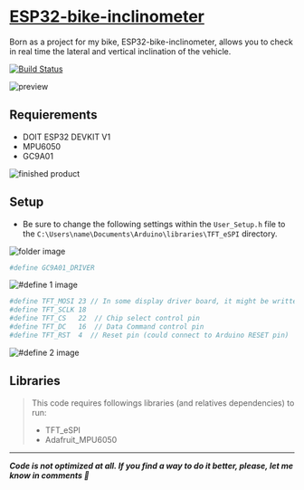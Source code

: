 # [ESP32-bike-inclinometer](https://github.com/EmaBixD/ESP32-bike-inclinometer)

Born as a project for my bike, ESP32-bike-inclinometer, allows you to check in real time the lateral and vertical inclination of the vehicle.

[![Build Status](https://travis-ci.org/joemccann/dillinger.svg?branch=master)](https://travis-ci.org/joemccann/dillinger)

![preview](https://i.imgur.com/hwz9wB1.gif)

## Requierements
- DOIT ESP32 DEVKIT V1
- MPU6050
- GC9A01

![finished product](https://i.imgur.com/pNKJaol_d.webp?maxwidth=760&fidelity=grand)

## Setup

- Be sure to change the following settings within the `User_Setup.h` file to the `C:\Users\name\Documents\Arduino\libraries\TFT_eSPI` directory.

![folder image](https://i.imgur.com/OH7uUhl.png)

```sh
#define GC9A01_DRIVER
```

![#define 1 image](https://i.imgur.com/72G7aAP.png)

```sh
#define TFT_MOSI 23 // In some display driver board, it might be written as "SDA" and so on.
#define TFT_SCLK 18
#define TFT_CS   22  // Chip select control pin
#define TFT_DC   16  // Data Command control pin
#define TFT_RST  4  // Reset pin (could connect to Arduino RESET pin)
```

![#define 2 image](https://i.imgur.com/sEBBDJk_d.webp?maxwidth=760&fidelity=grand)

## Libraries

> This code requires followings libraries (and relatives dependencies) to run:
> - TFT_eSPI
> - Adafruit_MPU6050

---
***Code is not optimized at all. If you find a way to do it better, please, let me know in comments 🤗***
